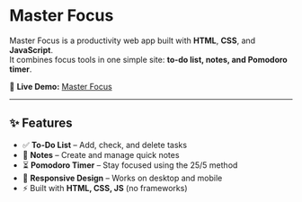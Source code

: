 # Master Focus

Master Focus is a productivity web app built with **HTML**, **CSS**, and **JavaScript**.  
It combines focus tools in one simple site: **to-do list, notes, and Pomodoro timer**.

🔗 **Live Demo:** [Master Focus]([(https://wassefdabbas.github.io/MasterFocus/)](https://wassefdabbas.github.io/MasterFocus/))

---

## ✨ Features
- ✅ **To-Do List** – Add, check, and delete tasks  
- 📝 **Notes** – Create and manage quick notes  
- ⏳ **Pomodoro Timer** – Stay focused using the 25/5 method  
- 📱 **Responsive Design** – Works on desktop and mobile  
- ⚡ Built with **HTML, CSS, JS** (no frameworks)  
